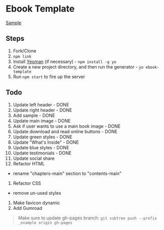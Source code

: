 # Ebook Template

[Sample](http://mherman.org/ebook-template/)

## Steps

1. Fork/Clone
1. `npm link`
1. Install [Yeoman](http://yeoman.io) (if necessary) - `npm install -g yo`
1. Create a new project directory, and then run the generator - `yo ebook-template`
1. Run `npm start` to fire up the server

## Todo

1. Update left header - DONE
1. Update right header - DONE
1. Add sample - DONE
1. Update main image - DONE
1. Ask if user wants to use a main book image - DONE
1. Update download and read online buttons - DONE
1. Update green styles - DONE
1. Update "What's Inside" - DONE
1. Update blue styles - DONE
1. Update testimonials - DONE
1. Update social share 
1. Refactor HTML
  - rename "chapters-main" section to "contents-main"
1. Refactor CSS
  - remove un-used styles
1. Make favicon dynamic
1. Add Gumroad

> Make sure to update gh-pages branch: `git subtree push --prefix _example origin gh-pages`
